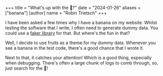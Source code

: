 +++
title = "What's up with the 🍌?"
date = "2024-01-26"
aliases = ["banana"]
[author]
name = "Robin Trietsch"
+++

I have been asked a few times why I have a banana on my website. Whilst testing the software that I write, I often need
to generate dummy data. You could use a [faker library](https://github.com/DiUS/java-fakerv) for that. But where's the
fun in that?

Well, I decide to use fruits as a theme for my dummy data. Whenever you see a banana in the test code, there's a good
chance that I wrote it.

Next to that, it catches your attention! Which is a good thing, especially when debugging. There's often a large chunk
of logs to comb through, so, just search for the 🍌!
